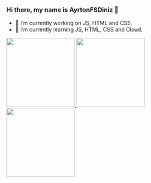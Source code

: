 ### Hi there, my name is AyrtonFSDiniz 👋

- 🔭 I’m currently working on JS, HTML and CSS.
- 🌱 I’m currently learning JS, HTML, CSS and Cloud.

<div>
  
  <a href="https://github.com/AyrtonFSDiniz/">
    <img height="180cm" src="(https://github-readme-stats.vercel.app/api?username=ayrtonfsdiniz)(https://github.com/anuraghazra/github-readme-stats">
    <img height="180cm" src="https://github-readme-stats.vercel.app/api?username=ayrtonfsdiniz&hide=contribs,prs">
    <img height="180cm" src="https://github-readme-stats.vercel.app/api?username=ayrtonfsdiniz&show_icons=true&theme=radical">

 </div>
